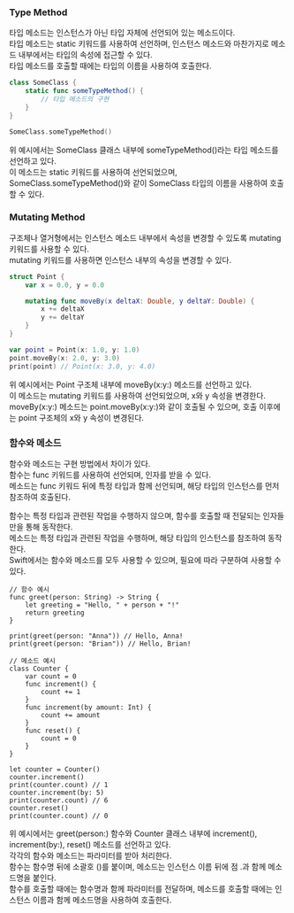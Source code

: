 ### Type Method

타입 메소드는 인스턴스가 아닌 타입 자체에 선언되어 있는 메소드이다.<br>
타입 메소드는 static 키워드를 사용하여 선언하며, 인스턴스 메소드와 마찬가지로 메소드 내부에서는 타입의 속성에 접근할 수 있다.<br>
타입 메소드를 호출할 때에는 타입의 이름을 사용하여 호출한다.<br>

```swift
class SomeClass {
    static func someTypeMethod() {
        // 타입 메소드의 구현
    }
}

SomeClass.someTypeMethod()

```

위 예시에서는 SomeClass 클래스 내부에 someTypeMethod()라는 타입 메소드를 선언하고 있다.<br>
이 메소드는 static 키워드를 사용하여 선언되었으며, SomeClass.someTypeMethod()와 같이 SomeClass 타입의 이름을 사용하여 호출할 수 있다.<br>

### Mutating Method

구조체나 열거형에서는 인스턴스 메소드 내부에서 속성을 변경할 수 있도록 mutating 키워드를 사용할 수 있다.<br>
mutating 키워드를 사용하면 인스턴스 내부의 속성을 변경할 수 있다.

```swift
struct Point {
    var x = 0.0, y = 0.0

    mutating func moveBy(x deltaX: Double, y deltaY: Double) {
        x += deltaX
        y += deltaY
    }
}

var point = Point(x: 1.0, y: 1.0)
point.moveBy(x: 2.0, y: 3.0)
print(point) // Point(x: 3.0, y: 4.0)

```

위 예시에서는 Point 구조체 내부에 moveBy(x:y:) 메소드를 선언하고 있다.<br>
이 메소드는 mutating 키워드를 사용하여 선언되었으며, x와 y 속성을 변경한다.<br>
moveBy(x:y:) 메소드는 point.moveBy(x:y:)와 같이 호출될 수 있으며, 호출 이후에는 point 구조체의 x와 y 속성이 변경된다.


### 함수와 메소드

함수와 메소드는 구현 방법에서 차이가 있다.<br>
함수는 func 키워드를 사용하여 선언되며, 인자를 받을 수 있다.<br>
메소드는 func 키워드 뒤에 특정 타입과 함께 선언되며, 해당 타입의 인스턴스를 먼저 참조하여 호출된다.<br>

함수는 특정 타입과 관련된 작업을 수행하지 않으며, 함수를 호출할 때 전달되는 인자들만을 통해 동작한다.<br>
메소드는 특정 타입과 관련된 작업을 수행하며, 해당 타입의 인스턴스를 참조하여 동작한다.<br>
Swift에서는 함수와 메소드를 모두 사용할 수 있으며, 필요에 따라 구분하여 사용할 수 있다.

```
// 함수 예시
func greet(person: String) -> String {
    let greeting = "Hello, " + person + "!"
    return greeting
}

print(greet(person: "Anna")) // Hello, Anna!
print(greet(person: "Brian")) // Hello, Brian!

// 메소드 예시
class Counter {
    var count = 0
    func increment() {
        count += 1
    }
    func increment(by amount: Int) {
        count += amount
    }
    func reset() {
        count = 0
    }
}

let counter = Counter()
counter.increment()
print(counter.count) // 1
counter.increment(by: 5)
print(counter.count) // 6
counter.reset()
print(counter.count) // 0

```

위 예시에서는 greet(person:) 함수와 Counter 클래스 내부에 increment(), increment(by:), reset() 메소드를 선언하고 있다.<br>
각각의 함수와 메소드는 파라미터를 받아 처리한다.<br>
함수는 함수명 뒤에 소괄호 ()를 붙이며, 메소드는 인스턴스 이름 뒤에 점 .과 함께 메소드명을 붙인다.<br>
함수를 호출할 때에는 함수명과 함께 파라미터를 전달하며, 메소드를 호출할 때에는 인스턴스 이름과 함께 메소드명을 사용하여 호출한다.
